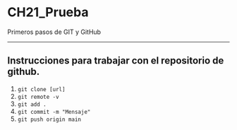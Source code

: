 # CH21_Prueba
Primeros pasos de GIT y GitHub




---

## Instrucciones para trabajar con el repositorio de github.

1. `git clone [url]`
2. `git remote -v`
3. `git add .`
4. `git commit -m "Mensaje"`
5. `git push origin main`

